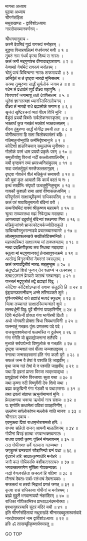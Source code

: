 मागचा अध्याय  
पुढचा अध्याय  
श्रीगर्गसंहिता  
मथुराखण्डः - द्वाविंशोऽध्यायः  
नारदोपाख्यानवर्णनम् -  
  
श्रीभगवानुवाच -  
कस्मै देयमिदं गुह्यं रागरूपं मनोहरम् ।  
बुद्ध्या विचारयन्नित्थं गंधर्वनगरं ययौ ॥ १ ॥  
तुंबरुं नाम गंधर्वं कृत्वा शिष्यं स नारदः ।  
कलं जगौ मद्गुणांश्च वीणावाद्यपरायणः ॥ २ ॥  
केषामग्रे गेयमिदं रागरूपं मनोहरम् ।  
श्रोतुं पात्रं विचिन्वन्स नारदः शक्रमाययौ ॥ ३ ॥  
अनिर्वृतं च तं दृष्ट्वा नारदो मुनिसत्तमः ।  
सख्या तुम्बुरुणा सार्द्धं सूर्यलोकं जगाम ह ॥ ४ ॥  
रथेन तं प्रधावंतं सूर्यं वीक्ष्य महामुनिः ।  
शिवपार्श्वं जगामाशु ततो देवर्षिसत्तमः ॥ ५ ॥  
भूतेशं ज्ञानतत्वज्ञं ध्यानस्तिमितलोचनम् ।  
वीक्ष्य तं नारदो राधे ब्रह्मलोकं जगाम ह ॥ ६ ॥  
सृजंतं सृष्टिरचनां व्यग्रं वीक्ष्य विधिं मुनिः ।  
वैकुंठं प्रययौ विष्णोः सर्वलोकनमस्कृतम् ॥ ७ ॥  
भक्तार्थं कुत्र गच्छंतं भक्तेशं भक्तवत्सलम् ।  
वीक्ष्य तुंबुरुणा सार्द्धं योगींद्रः प्रययौ ततः ॥ ८ ॥  
योगीश्वराणां हि सतां त्रिलोक्यामंतरं बहिः ।  
गतिमाहुर्नाप्नुवंति कर्मभिर्वृषभानुजे ॥ ९ ॥  
कोटिशो ह्यंडनिचयान् समुल्लंघ्य मुनीश्वरः ।  
गोलोकं परमं धाम प्रययौ प्रकृतेः परम् ॥ १० ॥  
समुत्तीर्याशु विरजां नदीं कल्लोलशालिनीम् ।  
ययौ वृन्दावनं रम्यं भ्रमरध्वनिसंकुलम् ॥ ११ ॥  
सदा वसंतर्तुयुतं मरुतैजल्लतागृहम् ।  
दृष्ट्वा गोवर्धनं शैलं मन्निकुंजं समाययौ ॥ १२ ॥  
कौ युवां कुत आयातौ किं कार्यं वदतं च नः ।  
इत्थं सखीभिः संपृष्टौ ऊचतुर्मुनितुम्बुरू ॥ १३ ॥  
गायकौ कुशलौ रामा आवां वीणाकलध्वनिम् ।  
परिपूर्णतमं साक्षाच्छ्रीकृष्णं राधिकापतिम् ॥ १४ ॥  
कलं परं श्रावयितुमागतौ बंदिनां वरौ ।  
कथनीयमिदं वाक्यं श्रीकृष्णय महात्मने ॥ १५ ॥  
श्रुत्वा सख्यस्तथा मह्यं निवेद्याथ मदाज्ञया ।  
आगत्याज्ञां ददुर्यातुं बंदिभ्यां श्लक्ष्णया गिरा ॥ १६ ॥  
मन्निकुंजांगणे भ्राजत्कोट्यर्कज्योतिराकुले ।  
खचित्कौस्तुभरत्नाढ्ये प्रचलच्चारुचामरे ॥ १७ ॥  
लोलमुक्ताफलच्छत्रे सखीकोटिसमन्विते ।  
महापद्मस्थितं साक्षात्त्वया मां तावपश्यताम् ॥ १८ ॥  
नत्वा प्रदक्षिणीकृत्य तत्र स्थित्वा मदाज्ञया ।  
स्तुत्वा मां मद्गुणान्वक्तुं तेनासावुपचक्रमे ॥ १९ ॥  
आतोद्यं विनुदन्वीणां देवदत्तां स्वरामृतम् ।  
कलं जगावद्वितीयं नारदः सहतुम्बुरू ॥ २० ॥  
संतुष्टोऽहं शिरो धुन्वन् तेन श्लाघ्यं च तत्स्वरम् ।  
दत्वाऽऽत्मानं प्रेमपरो जलत्वं गतवानहम् ॥ २१ ॥  
यज्जलं मद्वपुर्जातं तद्वै ब्रह्मद्रवं विदुः ।  
कोटिशः कोटिशोऽण्डानां राशयः संलुठंति हि ॥ २२ ॥  
इंद्रायणफलानीवान् अन्ते तस्मिञ्जले शुभे ।  
पृश्निगर्भमिदं राधे ब्रह्मांडं मत्पदं स्फुटम् ॥ २३ ॥  
भित्वा तच्चागतं साक्षादस्मिन्मन्वंतरे शुभे ।  
तत्स्वर्धुनीं विदुः पूर्वे श्रीगंगां पापहारिणीम् ॥ २४ ॥  
दिवि मंदकिनी प्रोक्ता गंगा भागीरथी क्षितौ ।  
अधो भोगवती प्रोक्ता त्रिधा त्रिपथगामिनी ॥ २५ ॥  
यत्स्नातुं गच्छतः पुंसः प्रणतस्य पदे पदे ।  
राजसूयाश्वमेधानां फलमस्ति न दुर्लभम् ॥ २६ ॥  
गंगा गंगेति यो ब्रूयाद्योजनानां शतैरपि ।  
मुच्यते सर्वपापेभ्यो विष्णुलोकं स गच्छति ॥ २७ ॥  
दृष्ट्वा जन्मशतं पापं पीत्वा जन्मशतद्वयम् ।  
स्नात्वा जन्मसहस्राणां हंति गंगा कलौ युगे ॥ २८ ॥  
सफलं जन्म वै तेषां ये पश्यंति हि जाह्नवीम् ।  
वृथा जन्म गतं तेषां ये न पश्यंति जाह्नवीम् ॥ २९ ॥  
यथा हि द्रवतां प्राप्ता विरजा त्वद्‌भयाद्यथा ।  
प्रापुर्द्रवत्वं रंभोरु विरजायाः सुता यथा ॥ ३० ॥  
यथा कृष्णा नदी विष्णुर्वेणी देवः शिवो यथा ।  
ब्रह्मा ककुद्मिनी गंगा गंडकी च यथाऽप्सराः ॥ ३१ ॥  
तथा द्रवत्वं संप्राप्त ऋभुर्नामाप्ययं मुनिः ।  
प्रेमलक्षणया भक्त्या ऋभोर्वा नात्र संशयः ॥ ३२ ॥  
यः शृणोति कथामेतां पवित्रां पापहारिणीम् ।  
उल्लंघ्य सर्वलोकांश्च मल्लोकं याति मानवः ॥ ३३ ॥  
श्रीनारद उवाच -  
एवमुक्त्वा प्रियां राधामृभोराश्रमतो हरिः ।  
राधया सहितो राजन् आययौ मालतीवनम् ॥ ३४ ॥  
गोपीनां विरहं ज्ञात्वा भगवान्भक्तवत्सलः ।  
राधया प्रययौ कृष्णः पुलिनं मंगलायनम् ॥ ३५ ॥  
तदा गोपीगणाः सर्वे गतमाना गतव्यथाः ।  
जगृहुस्तं घनश्यामं सौदामिन्यो घनं यथा ॥ ३६ ॥  
वृंदावने हरिः साक्षात्कृष्णातीरे मनोहरे ।  
जगौ कलं गोपिकाभिः वंशीवादनतत्परः ॥ ३७ ॥  
भगवत्कलरागेण मूर्छिता गोपकन्यकाः ।  
नद्यो वेगत्वरहिता अचरत्वं हि पक्षिणः ॥ ३८ ॥  
मौनत्वं देवताः सर्वाः स्तंभत्वं देवनायकाः ।  
सजलत्वं च तरवो निद्रात्वं प्रगतं जगत् ॥ ३९ ॥  
कृत्वा रासं राधिकाया गोपीनां च मनोरथम् ।  
ब्राह्मे मुहूर्ते भगवानाययौ नंदमंदिरम् ॥ ४० ॥  
राधिका गोपिकाभिश्च प्राप्ताऽऽनंदमनोरथा ।  
वृषभानुवरस्यापि सुंदरं मंदिरं ययौ ॥ ४१ ॥  
इति श्रीगर्गसंहितायां मथुराखंडे श्रीनारदबहुलाश्वसंवादे  
नारदोपाख्यानं नाम द्वाविंशोऽध्यायः ॥ २२ ॥  
हरिः ॐ तत्सच्छ्रीकृष्णार्पणमस्तु ॥  
  
GO TOP
